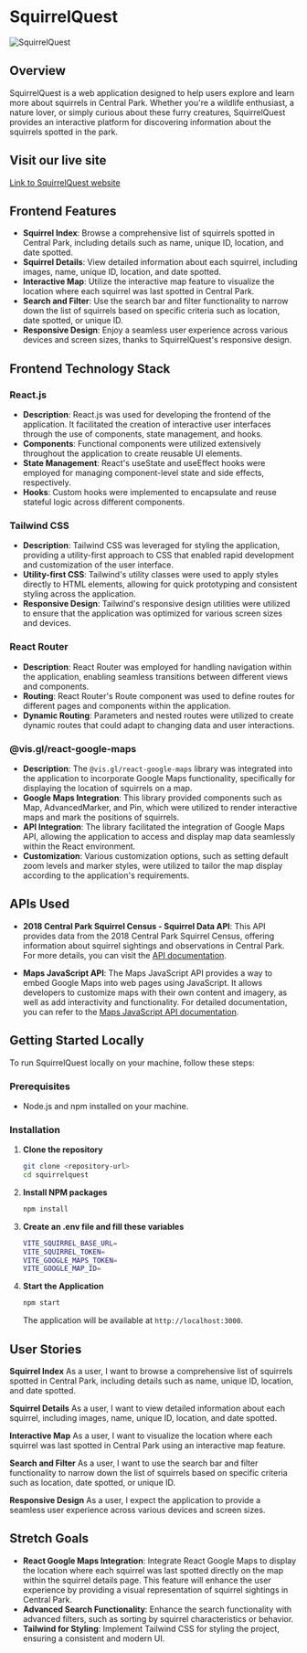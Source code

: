 # SquirrelQuest

![SquirrelQuest](https://res.cloudinary.com/dm8xhvx4t/image/upload/v1714955966/SquirrelQuestBanner_po0apm.jpg)

## Overview

SquirrelQuest is a web application designed to help users explore and learn more about squirrels in Central Park. Whether you're a wildlife enthusiast, a nature lover, or simply curious about these furry creatures, SquirrelQuest provides an interactive platform for discovering information about the squirrels spotted in the park.

## Visit our live site

[Link to SquirrelQuest website]()

## Frontend Features

- **Squirrel Index**: Browse a comprehensive list of squirrels spotted in Central Park, including details such as name, unique ID, location, and date spotted.
- **Squirrel Details**: View detailed information about each squirrel, including images, name, unique ID, location, and date spotted.
- **Interactive Map**: Utilize the interactive map feature to visualize the location where each squirrel was last spotted in Central Park.
- **Search and Filter**: Use the search bar and filter functionality to narrow down the list of squirrels based on specific criteria such as location, date spotted, or unique ID.
- **Responsive Design**: Enjoy a seamless user experience across various devices and screen sizes, thanks to SquirrelQuest's responsive design.

## Frontend Technology Stack

### React.js
- **Description**: React.js was used for developing the frontend of the application. It facilitated the creation of interactive user interfaces through the use of components, state management, and hooks.
- **Components**: Functional components were utilized extensively throughout the application to create reusable UI elements.
- **State Management**: React's useState and useEffect hooks were employed for managing component-level state and side effects, respectively.
- **Hooks**: Custom hooks were implemented to encapsulate and reuse stateful logic across different components.

### Tailwind CSS
- **Description**: Tailwind CSS was leveraged for styling the application, providing a utility-first approach to CSS that enabled rapid development and customization of the user interface.
- **Utility-first CSS**: Tailwind's utility classes were used to apply styles directly to HTML elements, allowing for quick prototyping and consistent styling across the application.
- **Responsive Design**: Tailwind's responsive design utilities were utilized to ensure that the application was optimized for various screen sizes and devices.

### React Router
- **Description**: React Router was employed for handling navigation within the application, enabling seamless transitions between different views and components.
- **Routing**: React Router's Route component was used to define routes for different pages and components within the application.
- **Dynamic Routing**: Parameters and nested routes were utilized to create dynamic routes that could adapt to changing data and user interactions.

### @vis.gl/react-google-maps
- **Description**: The `@vis.gl/react-google-maps` library was integrated into the application to incorporate Google Maps functionality, specifically for displaying the location of squirrels on a map.
- **Google Maps Integration**: This library provided components such as Map, AdvancedMarker, and Pin, which were utilized to render interactive maps and mark the positions of squirrels.
- **API Integration**: The library facilitated the integration of Google Maps API, allowing the application to access and display map data seamlessly within the React environment.
- **Customization**: Various customization options, such as setting default zoom levels and marker styles, were utilized to tailor the map display according to the application's requirements.

## APIs Used

- **2018 Central Park Squirrel Census - Squirrel Data API**: This API provides data from the 2018 Central Park Squirrel Census, offering information about squirrel sightings and observations in Central Park. For more details, you can visit the [API documentation](https://data.cityofnewyork.us/Environment/2018-Central-Park-Squirrel-Census-Squirrel-Data/vfnx-vebw/about_data).

- **Maps JavaScript API**: The Maps JavaScript API provides a way to embed Google Maps into web pages using JavaScript. It allows developers to customize maps with their own content and imagery, as well as add interactivity and functionality. For detailed documentation, you can refer to the [Maps JavaScript API documentation](https://developers.google.com/maps/documentation/javascript).

## Getting Started Locally

To run SquirrelQuest locally on your machine, follow these steps:

### Prerequisites

- Node.js and npm installed on your machine.

### Installation

1. **Clone the repository**

    ```sh
    git clone <repository-url>
    cd squirrelquest
    ```

2. **Install NPM packages**

    ```sh
    npm install
    ```

3. **Create an .env file and fill these variables**

    ```sh
   VITE_SQUIRREL_BASE_URL=
   VITE_SQUIRREL_TOKEN=
   VITE_GOOGLE_MAPS_TOKEN=
   VITE_GOOGLE_MAP_ID=
    ```


4. **Start the Application**

    ```sh
    npm start
    ```

    The application will be available at `http://localhost:3000`.

## User Stories

**Squirrel Index**
As a user, I want to browse a comprehensive list of squirrels spotted in Central Park, including details such as name, unique ID, location, and date spotted.

**Squirrel Details**
As a user, I want to view detailed information about each squirrel, including images, name, unique ID, location, and date spotted.

**Interactive Map**
As a user, I want to visualize the location where each squirrel was last spotted in Central Park using an interactive map feature.

**Search and Filter**
As a user, I want to use the search bar and filter functionality to narrow down the list of squirrels based on specific criteria such as location, date spotted, or unique ID.

**Responsive Design**
As a user, I expect the application to provide a seamless user experience across various devices and screen sizes.

## Stretch Goals

- **React Google Maps Integration**: Integrate React Google Maps to display the location where each squirrel was last spotted directly on the map within the squirrel details page. This feature will enhance the user experience by providing a visual representation of squirrel sightings in Central Park.
- **Advanced Search Functionality**: Enhance the search functionality with advanced filters, such as sorting by squirrel characteristics or behavior.
- **Tailwind for Styling**: Implement Tailwind CSS for styling the project, ensuring a consistent and modern UI.